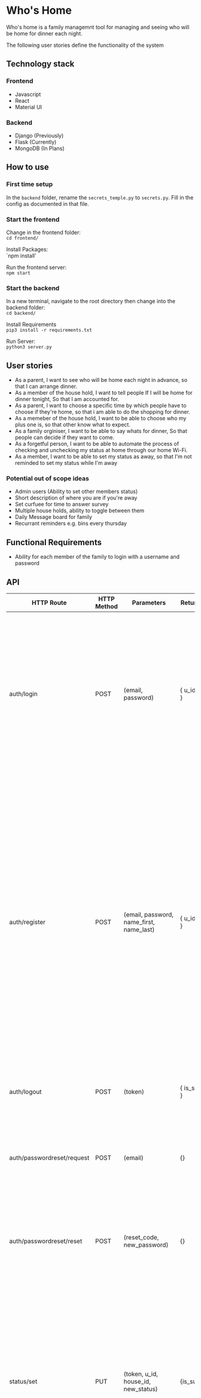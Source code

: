 # Who's Home

Who's home is a family managemnt tool for managing and seeing who will be home for dinner each night.

The following user stories define the functionality of the system

## Technology stack

### Frontend

- Javascript
- React
- Material UI

### Backend

- Django (Previously)
- Flask (Currently)
- MongoDB (In Plans)

## How to use 
### First time setup
In the `backend` folder, rename the `secrets_temple.py` to `secrets.py`.
Fill in the config as documented in that file.

### Start the frontend
Change in the frontend folder:  
`cd frontend/`

Install Packages:  
`npm install'

Run the frontend server:  
`npm start`

### Start the backend
In a new terminal, navigate to the root directory then change into the backend folder:  
`cd backend/`

Install Requirements  
`pip3 install -r requirements.txt`

Run Server:  
`python3 server.py`


## User stories

- As a parent, I want to see who will be home each night in advance, so that I can arrange dinner.
- As a member of the house hold, I want to tell people If I will be home for dinner tonight, So that I am accounted for.
- As a parent, I want to choose a specific time by which people have to choose if they're home, so that i am able to do the shopping for dinner.
- As a memeber of the house hold, I want to be able to choose who my plus one is, so that other know what to expect.
- As a family orginiser, I want to be able to say whats for dinner, So that people can decide if they want to come.
- As a forgetful person, I want to be able to automate the process of checking and unchecking my status at home through our home Wi-Fi.
- As a member, I want to be able to set my status as away, so that I'm not reminded to set my status while I'm away

### Potential out of scope ideas

- Admin users (Ability to set other members status)
- Short description of where you are if you're away
- Set curfuee for time to answer survey
- Multiple house holds, ability to toggle between them
- Daily Message board for family
- Recurrant reminders e.g. bins every thursday

## Functional Requirements

- Ability for each member of the family to login with a username and password

## API

|HTTP Route|HTTP Method|Parameters|Return type|Exceptions|Description|
|------------|-------------|-------------|----------|-----------|----------|
|auth/login|POST|(email, password)|{ u_id, token }|**InputError** when any of:<ul><li>Email entered is not a valid email using the method provided [here](https://www.geeksforgeeks.org/check-if-email-address-valid-or-not-in-python/) (unless you feel you have a better method)</li><li>Email entered does not belong to a user</li><li>Password is not correct</li></ul> | Given a registered users' email and password and generates a valid token for the user to remain authenticated |
|auth/register|POST|(email, password, name_first, name_last)|{ u_id, token }|**InputError** when any of:<ul><li>Email entered is not a valid email using the method provided [here](https://www.geeksforgeeks.org/check-if-email-address-valid-or-not-in-python/) (unless you feel you have a better method).</li><li>Email address is already being used by another user</li><li>Password entered is less than 6 characters long</li><li>name_first not is between 1 and 50 characters inclusive in length</li><li>name_last is not between 1 and 50 characters inclusive in length</ul>|Given a user's first and last name, email address, and password, create a new account for them and return a new token for authentication in their session. A handle is generated that is the concatentation of a lowercase-only first name and last name. If the concatenation is longer than 20 characters, it is cutoff at 20 characters. If the handle is already taken, you may modify the handle in any way you see fit to make it unique. |
| auth/logout | POST | (token) |{ is_success } | No exceptions | Given an active token, invalidates to log user out. If a valid token is given and the user is sucessfully logged out, it returns true, otherwise, false.|
|auth/passwordreset/request|POST|(email)|{}|N/A|Given an email address, if the user is a registered user, send's them a an email containing a specific secret code, that when entered in auth_passwordreset_reset, shows that the user trying to reset the password is the one who got sent this email.|
|auth/passwordreset/reset|POST|(reset_code, new_password)|{}|**InputError** when any of:<ul><li>reset_code is not a valid reset code</li><li>Password entered is not a valid password</li></ul>|Given a reset code for a user, set that user's new password to the password provided|
|status/set| PUT | (token, u_id, house_id, new_status) | {is_success} | **InputError** when any of: <ul><li>Token is invalid</li><li>u_id is invalid</li><li>Status is not valid</li><li>User doesn't exist within the house</li></ul> **Access Error** <ul><li>If token doesn't match assigned u_id and not family admin (So a user can only set their own home status)</li> </ul> | Sets status for given u_id |
| status/get_all | GET | (token, house_id) | {members} | **InputError** <ul><li>Invalid Token</li><li>Invalid House id</li> </ul> **AccessError** <ul><li>Token is not authorised in specified house_id</li> </ul> | Returns all the members in the house hold and their current statuses|
|household/create|POST| (token, household_name)| {is_success} |  **InputError** <ul><li>Invalid Token</li></ul> | Creates a new household |
|household/add_member| PUT | (token, house_id, email)| {is_success} | **InputError** <ul><li>Invalid Token</li><li>Invalid House id</li><li>Not a registered email</li></ul>| Adds registered memeber to existing household. User that creates the household, is an admin of that househould.|
|household/remove_member| DELETE | (token, house_id, email)| {is_success} | **InputError** <ul><li>Invalid Token</li><li>Invalid House id</li><li>Requesting user is not in that household</li><li>Not an email in the current household</li></ul>| Removed registered memeber to existiing household|
|household/add_admin| PUT | (token, house_id, email_to_add)  | {is_success} | **InputError** <ul><li>Invalid Token</li><li>Invalid House id</li><li>Requesting user is not an admin of that household</li><li>Requesting user is not in that household</li><li>email_to_add is not in the current household</li></ul> | Adds an admin to an existing household |
|household/remove_admin| DELETE | (token, house_id, email_to_remove)  | {is_success} | **InputError** <ul><li>Invalid Token</li><li>Invalid House id</li><li>Requesting user is not an admin of that household</li><li>Requesting user is not in that household</li><li>email_to_add is not in the current household</li></ul> | Adds an admin to an existing household |


### Data Stuctures

| Named | Type |
| ----- | ---- |
| "status"| "home" OR "not_home" OR "home_with_extras" |
| "members"| A list of dictionaries of each member where each dictionary contains {name_first, status}|